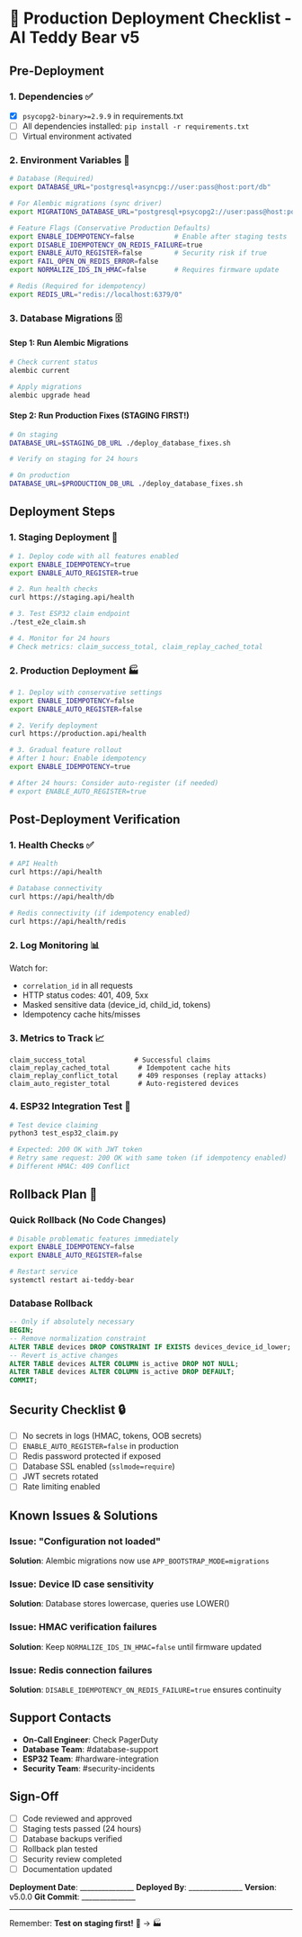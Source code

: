 # 🚀 Production Deployment Checklist - AI Teddy Bear v5

## Pre-Deployment

### 1. Dependencies ✅
- [x] `psycopg2-binary>=2.9.9` in requirements.txt
- [ ] All dependencies installed: `pip install -r requirements.txt`
- [ ] Virtual environment activated

### 2. Environment Variables 🔧
```bash
# Database (Required)
export DATABASE_URL="postgresql+asyncpg://user:pass@host:port/db"

# For Alembic migrations (sync driver)
export MIGRATIONS_DATABASE_URL="postgresql+psycopg2://user:pass@host:port/db"

# Feature Flags (Conservative Production Defaults)
export ENABLE_IDEMPOTENCY=false          # Enable after staging tests
export DISABLE_IDEMPOTENCY_ON_REDIS_FAILURE=true
export ENABLE_AUTO_REGISTER=false        # Security risk if true
export FAIL_OPEN_ON_REDIS_ERROR=false
export NORMALIZE_IDS_IN_HMAC=false       # Requires firmware update

# Redis (Required for idempotency)
export REDIS_URL="redis://localhost:6379/0"
```

### 3. Database Migrations 🗄️

#### Step 1: Run Alembic Migrations
```bash
# Check current status
alembic current

# Apply migrations
alembic upgrade head
```

#### Step 2: Run Production Fixes (STAGING FIRST!)
```bash
# On staging
DATABASE_URL=$STAGING_DB_URL ./deploy_database_fixes.sh

# Verify on staging for 24 hours

# On production
DATABASE_URL=$PRODUCTION_DB_URL ./deploy_database_fixes.sh
```

## Deployment Steps

### 1. Staging Deployment 🧪
```bash
# 1. Deploy code with all features enabled
export ENABLE_IDEMPOTENCY=true
export ENABLE_AUTO_REGISTER=true

# 2. Run health checks
curl https://staging.api/health

# 3. Test ESP32 claim endpoint
./test_e2e_claim.sh

# 4. Monitor for 24 hours
# Check metrics: claim_success_total, claim_replay_cached_total
```

### 2. Production Deployment 🏭
```bash
# 1. Deploy with conservative settings
export ENABLE_IDEMPOTENCY=false
export ENABLE_AUTO_REGISTER=false

# 2. Verify deployment
curl https://production.api/health

# 3. Gradual feature rollout
# After 1 hour: Enable idempotency
export ENABLE_IDEMPOTENCY=true

# After 24 hours: Consider auto-register (if needed)
# export ENABLE_AUTO_REGISTER=true
```

## Post-Deployment Verification

### 1. Health Checks ✅
```bash
# API Health
curl https://api/health

# Database connectivity
curl https://api/health/db

# Redis connectivity (if idempotency enabled)
curl https://api/health/redis
```

### 2. Log Monitoring 📊
Watch for:
- `correlation_id` in all requests
- HTTP status codes: 401, 409, 5xx
- Masked sensitive data (device_id, child_id, tokens)
- Idempotency cache hits/misses

### 3. Metrics to Track 📈
```
claim_success_total            # Successful claims
claim_replay_cached_total       # Idempotent cache hits
claim_replay_conflict_total     # 409 responses (replay attacks)
claim_auto_register_total       # Auto-registered devices
```

### 4. ESP32 Integration Test 🔌
```bash
# Test device claiming
python3 test_esp32_claim.py

# Expected: 200 OK with JWT token
# Retry same request: 200 OK with same token (if idempotency enabled)
# Different HMAC: 409 Conflict
```

## Rollback Plan 🔄

### Quick Rollback (No Code Changes)
```bash
# Disable problematic features immediately
export ENABLE_IDEMPOTENCY=false
export ENABLE_AUTO_REGISTER=false

# Restart service
systemctl restart ai-teddy-bear
```

### Database Rollback
```sql
-- Only if absolutely necessary
BEGIN;
-- Remove normalization constraint
ALTER TABLE devices DROP CONSTRAINT IF EXISTS devices_device_id_lower;
-- Revert is_active changes
ALTER TABLE devices ALTER COLUMN is_active DROP NOT NULL;
ALTER TABLE devices ALTER COLUMN is_active DROP DEFAULT;
COMMIT;
```

## Security Checklist 🔒

- [ ] No secrets in logs (HMAC, tokens, OOB secrets)
- [ ] `ENABLE_AUTO_REGISTER=false` in production
- [ ] Redis password protected if exposed
- [ ] Database SSL enabled (`sslmode=require`)
- [ ] JWT secrets rotated
- [ ] Rate limiting enabled

## Known Issues & Solutions

### Issue: "Configuration not loaded"
**Solution**: Alembic migrations now use `APP_BOOTSTRAP_MODE=migrations`

### Issue: Device ID case sensitivity
**Solution**: Database stores lowercase, queries use LOWER()

### Issue: HMAC verification failures
**Solution**: Keep `NORMALIZE_IDS_IN_HMAC=false` until firmware updated

### Issue: Redis connection failures
**Solution**: `DISABLE_IDEMPOTENCY_ON_REDIS_FAILURE=true` ensures continuity

## Support Contacts

- **On-Call Engineer**: Check PagerDuty
- **Database Team**: #database-support
- **ESP32 Team**: #hardware-integration
- **Security Team**: #security-incidents

## Sign-Off

- [ ] Code reviewed and approved
- [ ] Staging tests passed (24 hours)
- [ ] Database backups verified
- [ ] Rollback plan tested
- [ ] Security review completed
- [ ] Documentation updated

**Deployment Date**: _______________
**Deployed By**: _______________
**Version**: v5.0.0
**Git Commit**: _______________

---

Remember: **Test on staging first!** 🧪 → 🏭